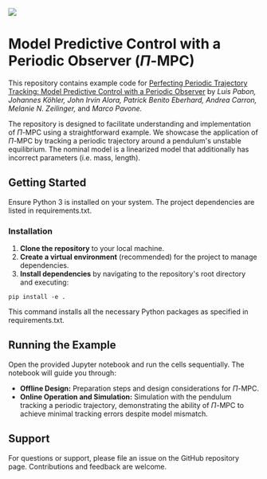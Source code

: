 ![](/images/banner.png)
# Model Predictive Control with a Periodic Observer ($\Pi$-MPC)

This repository contains example code for [Perfecting Periodic Trajectory Tracking: Model Predictive Control with a Periodic Observer]() by _Luis Pabon, Johannes Köhler, John Irvin Alora, Patrick Benito Eberhard, Andrea Carron, Melanie N. Zeilinger,_ and _Marco Pavone._

The repository is designed to facilitate understanding and implementation of $\Pi$-MPC using a straightforward example. We showcase the application of $\Pi$-MPC by tracking a periodic trajectory around a pendulum's unstable equilibrium. The nominal model is a linearized model that additionally has incorrect parameters (i.e. mass, length).

## Getting Started
Ensure Python 3 is installed on your system. The project dependencies are listed in requirements.txt.

### Installation
1. **Clone the repository** to your local machine.
2. **Create a virtual environment** (recommended) for the project to manage dependencies.
3. **Install dependencies** by navigating to the repository's root directory and executing:
```
pip install -e .
```
This command installs all the necessary Python packages as specified in requirements.txt.

## Running the Example
Open the provided Jupyter notebook and run the cells sequentially. The notebook will guide you through:

- **Offline Design:** Preparation steps and design considerations for $\Pi$-MPC.
- **Online Operation and Simulation:** Simulation with the pendulum tracking a periodic trajectory, demonstrating the ability of $\Pi$-MPC to achieve minimal tracking errors despite model mismatch.

## Support
For questions or support, please file an issue on the GitHub repository page. Contributions and feedback are welcome.
